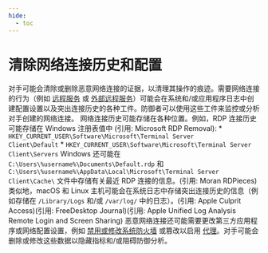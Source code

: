 ```yaml
---
hide:
  - toc
---
```


# 清除网络连接历史和配置

对手可能会清除或删除恶意网络连接的证据，以清理其操作的痕迹。需要网络连接的行为（例如 [远程服务](https://attack.mitre.org/techniques/T1021) 或 [外部远程服务](https://attack.mitre.org/techniques/T1133)）可能会在系统和/或应用程序日志中创建配置设置以及突出连接历史的各种工件。防御者可以使用这些工件来监控或分析对手创建的网络连接。  网络连接历史可能存储在各种位置。例如，RDP 连接历史可能存储在 Windows 注册表值中 (引用: Microsoft RDP Removal):  * <code>HKEY_CURRENT_USER\Software\Microsoft\Terminal Server Client\Default</code> * <code>HKEY_CURRENT_USER\Software\Microsoft\Terminal Server Client\Servers</code>  Windows 还可能在 <code>C:\Users\\%username%\Documents\Default.rdp</code> 和 `C:\Users\%username%\AppData\Local\Microsoft\Terminal Server Client\Cache\` 文件中存储有关最近 RDP 连接的信息。(引用: Moran RDPieces) 类似地，macOS 和 Linux 主机可能会在系统日志中存储突出连接历史的信息（例如存储在 `/Library/Logs` 和/或 `/var/log/` 中的日志）。(引用: Apple Culprit Access)(引用: FreeDesktop Journal)(引用: Apple Unified Log Analysis Remote Login and Screen Sharing)  恶意网络连接还可能需要更改第三方应用程序或网络配置设置，例如 [禁用或修改系统防火墙](https://attack.mitre.org/techniques/T1562/004) 或篡改以启用 [代理](https://attack.mitre.org/techniques/T1090)。对手可能会删除或修改这些数据以隐藏指标和/或阻碍防御分析。
